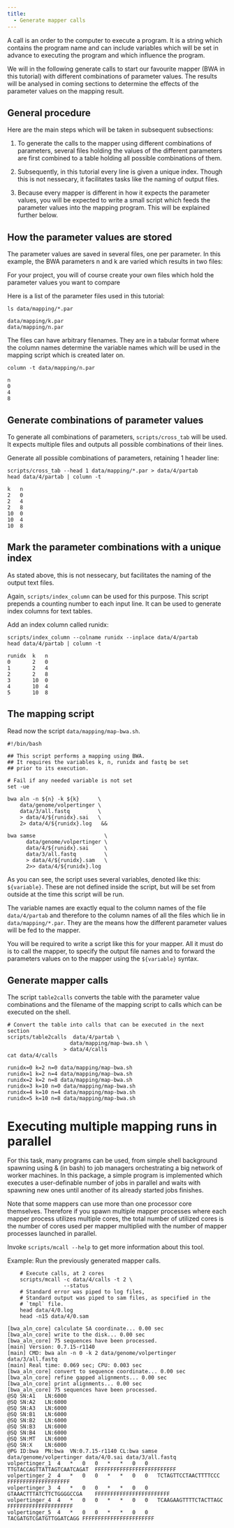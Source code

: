 ```yaml
---
title: 
  - Generate mapper calls
---
```


A call is an order to the computer to execute a program. It is a
string which contains the program name and can include variables which
will be set in advance to executing the program and which influence
the program. 

We will in the following generate calls to start our favourite mapper
(BWA in this tutorial) with different combinations of parameter
values. The results will be analysed in coming sections to determine
the effects of the parameter values on the mapping result.

General procedure
-------------------

Here are the main steps which will be taken in subsequent subsections: 

 1. To generate the calls to the mapper using different combinations of 
    parameters, several files holding the values of the different parameters
    are first combined to a table holding all possible combinations of them.

 2. Subsequently, in this tutorial every line is given a unique index.
    Though this is not nessecary, it facilitates tasks like the naming of
    output files.  

 3. Because every mapper is different in how it expects the parameter
    values, you will be expected to write a small script which feeds 
    the parameter values into the mapping program. This will be explained 
    further below.

How the parameter values are stored
-----------------------------------

The parameter values are saved in several files, one per parameter. 
In this example, the BWA parameters n and k are varied which results
in two files:

For your project, you will of course create your own files which hold
the parameter values you want to compare

Here is a list of the parameter files used in this tutorial:

```{.bash}
ls data/mapping/*.par
```
```{.output}
data/mapping/k.par
data/mapping/n.par
```
The files can have arbitrary filenames. They are in a tabular format
where the column names determine the variable names which will be used in
the mapping script which is created later on.

```{.bash}
column -t data/mapping/n.par
```
```{.output}
n
0
4
8
```

Generate combinations of parameter values
-----------------------------------------

To generate all combinations of parameters, `scripts/cross_tab` 
will be used. It expects multiple files and outputs all
possible combinations of their lines. 

Generate all possible combinations of parameters, retaining 1 header
line:

```{.bash}
scripts/cross_tab --head 1 data/mapping/*.par > data/4/partab
head data/4/partab | column -t
```
```{.output}
k   n
2   0
2   4
2   8
10  0
10  4
10  8
```

Mark the parameter combinations with a unique index
----------------------------------------------------

As stated above, this is not nessecary, but facilitates the 
naming of the output text files.

Again, `scripts/index_column` can be used for this purpose. 
This script prepends a counting number to each input line. It can be used to 
generate index columns for text tables.

Add an index column called runidx:
```{.bash}
scripts/index_column --colname runidx --inplace data/4/partab
head data/4/partab | column -t
```
```{.output}
runidx  k   n
0       2   0
1       2   4
2       2   8
3       10  0
4       10  4
5       10  8
```

The mapping script
-------------------

Read now the script `data/mapping/map-bwa.sh`. 

```{.bash}
#!/bin/bash

## This script performs a mapping using BWA.
## It requires the variables k, n, runidx and fastq be set 
## prior to its execution.

# Fail if any needed variable is not set
set -ue

bwa aln -n ${n} -k ${k}      \
    data/genome/volpertinger \
    data/3/all.fastq         \
    > data/4/${runidx}.sai   \
    2> data/4/${runidx}.log   &&

bwa samse                      \
      data/genome/volpertinger \
      data/4/${runidx}.sai     \
      data/3/all.fastq         \
      > data/4/${runidx}.sam   \
      2>> data/4/${runidx}.log

```

As you can see, the script uses several variables, denoted like this:
`${variable}`. These are not defined inside the script, but will be
set from outside at the time this script will be run. 

The variable names are exactly equal to the column names of
the file `data/4/partab` and therefore to the column names of all the
files which lie in `data/mapping/*.par`. They are the means how the
different parameter values will be fed to the mapper.

You will be required to write a script like this for your mapper. All
it must do is to call the mapper, to specify the output file names
and to forward the parameters values on to the mapper using the
`${variable}` syntax.

Generate mapper calls
---------------------

The script `table2calls` converts the table with the parameter value
combinations and the filename of the mapping script to calls which
can be executed on the shell. 

```{.bash}
# Convert the table into calls that can be executed in the next section
scripts/table2calls  data/4/partab \
                    data/mapping/map-bwa.sh \
                  > data/4/calls
cat data/4/calls
```
```{.output}
runidx=0 k=2 n=0 data/mapping/map-bwa.sh
runidx=1 k=2 n=4 data/mapping/map-bwa.sh
runidx=2 k=2 n=8 data/mapping/map-bwa.sh
runidx=3 k=10 n=0 data/mapping/map-bwa.sh
runidx=4 k=10 n=4 data/mapping/map-bwa.sh
runidx=5 k=10 n=8 data/mapping/map-bwa.sh
```

Executing multiple mapping runs in parallel
===========================================

For this task, many programs can be used, from simple shell background
spawning using & (in bash) to job managers orchestrating a big network
of worker machines. In this package, a simple program is implemented
which executes a user-definable number of jobs in parallel and
waits with spawning new ones until another of its already started jobs
finishes.

Note that some mappers can use more than one processor core
themselves. Therefore if you spawn multiple mapper processes where
each mapper process utilizes multiple cores, the total number of
utilized cores is the number of cores used per mapper multiplied with
the number of mapper processes launched in parallel.

Invoke `scripts/mcall --help` to get more information about
this tool.

Example: Run the previously generated mapper calls. 

```{.bash}
    # Execute calls, at 2 cores
    scripts/mcall -c data/4/calls -t 2 \
                  --status
    # Standard error was piped to log files,
    # Standard output was piped to sam files, as specified in the
    # `tmpl` file.
    head data/4/0.log
    head -n15 data/4/0.sam
```
```{.output}
[bwa_aln_core] calculate SA coordinate... 0.00 sec
[bwa_aln_core] write to the disk... 0.00 sec
[bwa_aln_core] 75 sequences have been processed.
[main] Version: 0.7.15-r1140
[main] CMD: bwa aln -n 0 -k 2 data/genome/volpertinger data/3/all.fastq
[main] Real time: 0.069 sec; CPU: 0.003 sec
[bwa_aln_core] convert to sequence coordinate... 0.00 sec
[bwa_aln_core] refine gapped alignments... 0.00 sec
[bwa_aln_core] print alignments... 0.00 sec
[bwa_aln_core] 75 sequences have been processed.
@SQ	SN:A1	LN:6000
@SQ	SN:A2	LN:6000
@SQ	SN:A3	LN:6000
@SQ	SN:B1	LN:6000
@SQ	SN:B2	LN:6000
@SQ	SN:B3	LN:6000
@SQ	SN:B4	LN:6000
@SQ	SN:MT	LN:6000
@SQ	SN:X	LN:6000
@PG	ID:bwa	PN:bwa	VN:0.7.15-r1140	CL:bwa samse data/genome/volpertinger data/4/0.sai data/3/all.fastq
volpertinger_1	4	*	0	0	*	*	0	0	TTGTACCAGTTATTAGTCAATCAGAT	FFFFFFFFFFFFFFFFFFFFFFFFFF
volpertinger_2	4	*	0	0	*	*	0	0	TCTAGTTCCTAACTTTTCCC	FFFFFFFFFFFFFFFFFFFF
volpertinger_3	4	*	0	0	*	*	0	0	GTAAACTTTATCTTCTGGGGCCGA	FFFFFFFFFFFFFFFFFFFFFFFF
volpertinger_4	4	*	0	0	*	*	0	0	TCAAGAAGTTTTCTACTTAGC	FFFFFFFFFFFFFFFFFFFFF
volpertinger_5	4	*	0	0	*	*	0	0	TACGATGTCGATGTTGGATCAGG	FFFFFFFFFFFFFFFFFFFFFFF
```



